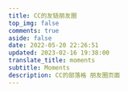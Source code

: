 ```yaml
---
title: CC的友链朋友圈
top_img: false
comments: true
aside: false
date: 2022-05-20 22:26:51
updated: 2023-02-16 19:38:00
translate_title: moments
subtitle: Moments
description: CC的部落格 朋友圈页面
---
```


<div id="hexo-circle-of-friends-root"></div>
<script>
    let UserConfig = {
        // 填写你的api地址
        private_api_url: 'https://moments.ccknbc.cc/',
        // 初始加载几篇文章
        page_init_number: 20,
        // 点击加载更多时，一次最多加载几篇文章，默认10
        page_turning_number: 10,
        // 头像加载失败时，默认头像地址
        error_img: 'https://sdn.geekzu.org/avatar/57d8260dfb55501c37dde588e7c3852c',
        // 进入页面时第一次的排序规则
        sort_rule: 'created',
        // 本地文章缓存数据过期时间（天）
        expire_days: 1,
    }
</script>
<script type="text/javascript" src="https://cdn.jsdmirror.cn/npm/fcircle-theme-yyyz/dist/fcircle.min.js"></script>